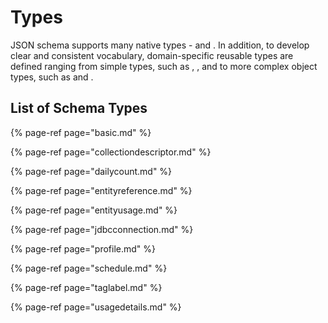# Types

JSON schema supports many native types -  and . In addition, to develop clear and consistent vocabulary, domain-specific reusable types are defined ranging from simple types, such as , , and  to more complex object types, such as  and .

## List of Schema Types

{% page-ref page="basic.md" %}

{% page-ref page="collectiondescriptor.md" %}

{% page-ref page="dailycount.md" %}

{% page-ref page="entityreference.md" %}

{% page-ref page="entityusage.md" %}

{% page-ref page="jdbcconnection.md" %}

{% page-ref page="profile.md" %}

{% page-ref page="schedule.md" %}

{% page-ref page="taglabel.md" %}

{% page-ref page="usagedetails.md" %}
